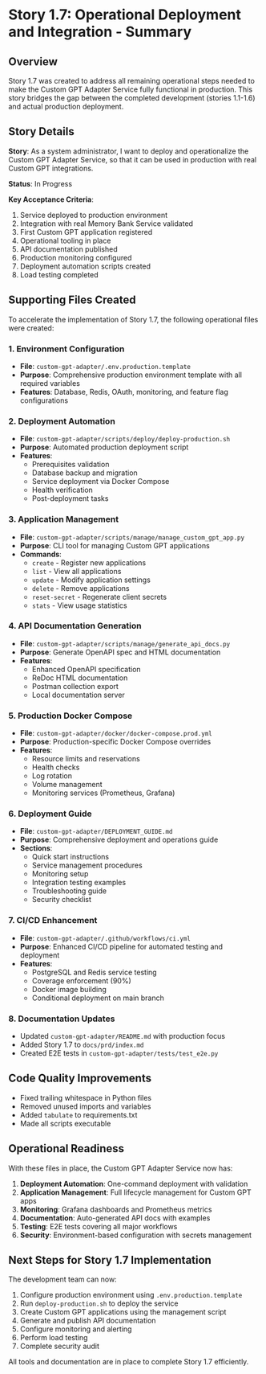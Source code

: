 # Story 1.7: Operational Deployment and Integration - Summary

## Overview

Story 1.7 was created to address all remaining operational steps needed to make the Custom GPT Adapter Service fully functional in production. This story bridges the gap between the completed development (stories 1.1-1.6) and actual production deployment.

## Story Details

**Story**: As a system administrator, I want to deploy and operationalize the Custom GPT Adapter Service, so that it can be used in production with real Custom GPT integrations.

**Status**: In Progress

**Key Acceptance Criteria**:
1. Service deployed to production environment
2. Integration with real Memory Bank Service validated
3. First Custom GPT application registered
4. Operational tooling in place
5. API documentation published
6. Production monitoring configured
7. Deployment automation scripts created
8. Load testing completed

## Supporting Files Created

To accelerate the implementation of Story 1.7, the following operational files were created:

### 1. Environment Configuration
- **File**: `custom-gpt-adapter/.env.production.template`
- **Purpose**: Comprehensive production environment template with all required variables
- **Features**: Database, Redis, OAuth, monitoring, and feature flag configurations

### 2. Deployment Automation
- **File**: `custom-gpt-adapter/scripts/deploy/deploy-production.sh`
- **Purpose**: Automated production deployment script
- **Features**:
  - Prerequisites validation
  - Database backup and migration
  - Service deployment via Docker Compose
  - Health verification
  - Post-deployment tasks

### 3. Application Management
- **File**: `custom-gpt-adapter/scripts/manage/manage_custom_gpt_app.py`
- **Purpose**: CLI tool for managing Custom GPT applications
- **Commands**:
  - `create` - Register new applications
  - `list` - View all applications
  - `update` - Modify application settings
  - `delete` - Remove applications
  - `reset-secret` - Regenerate client secrets
  - `stats` - View usage statistics

### 4. API Documentation Generation
- **File**: `custom-gpt-adapter/scripts/manage/generate_api_docs.py`
- **Purpose**: Generate OpenAPI spec and HTML documentation
- **Features**:
  - Enhanced OpenAPI specification
  - ReDoc HTML documentation
  - Postman collection export
  - Local documentation server

### 5. Production Docker Compose
- **File**: `custom-gpt-adapter/docker/docker-compose.prod.yml`
- **Purpose**: Production-specific Docker Compose overrides
- **Features**:
  - Resource limits and reservations
  - Health checks
  - Log rotation
  - Volume management
  - Monitoring services (Prometheus, Grafana)

### 6. Deployment Guide
- **File**: `custom-gpt-adapter/DEPLOYMENT_GUIDE.md`
- **Purpose**: Comprehensive deployment and operations guide
- **Sections**:
  - Quick start instructions
  - Service management procedures
  - Monitoring setup
  - Integration testing examples
  - Troubleshooting guide
  - Security checklist

### 7. CI/CD Enhancement
- **File**: `custom-gpt-adapter/.github/workflows/ci.yml`
- **Purpose**: Enhanced CI/CD pipeline for automated testing and deployment
- **Features**:
  - PostgreSQL and Redis service testing
  - Coverage enforcement (90%)
  - Docker image building
  - Conditional deployment on main branch

### 8. Documentation Updates
- Updated `custom-gpt-adapter/README.md` with production focus
- Added Story 1.7 to `docs/prd/index.md`
- Created E2E tests in `custom-gpt-adapter/tests/test_e2e.py`

## Code Quality Improvements

- Fixed trailing whitespace in Python files
- Removed unused imports and variables
- Added `tabulate` to requirements.txt
- Made all scripts executable

## Operational Readiness

With these files in place, the Custom GPT Adapter Service now has:

1. **Deployment Automation**: One-command deployment with validation
2. **Application Management**: Full lifecycle management for Custom GPT apps
3. **Monitoring**: Grafana dashboards and Prometheus metrics
4. **Documentation**: Auto-generated API docs with examples
5. **Testing**: E2E tests covering all major workflows
6. **Security**: Environment-based configuration with secrets management

## Next Steps for Story 1.7 Implementation

The development team can now:

1. Configure production environment using `.env.production.template`
2. Run `deploy-production.sh` to deploy the service
3. Create Custom GPT applications using the management script
4. Generate and publish API documentation
5. Configure monitoring and alerting
6. Perform load testing
7. Complete security audit

All tools and documentation are in place to complete Story 1.7 efficiently. 
